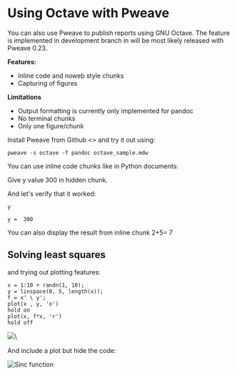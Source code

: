 
# Using Octave with Pweave

You can also use Pweave to publish reports using GNU Octave. The
feature is implemented in development branch in will be most likely
released with Pweave 0.23.

**Features:**
* Inline code and noweb style chunks
* Capturing of figures

**Limitations**
* Output formatting is currently only implemented for pandoc
* No terminal chunks
* Only one figure/chunk

Install Pweave from Github <> and try it out using:

    pweave -s octave -f pandoc octave_sample.mdw


You can use inline code chunks like in Python documents: 

Give y value 300  in hidden chunk. 

And let's verify that it worked:


~~~~{.octave}
y
~~~~~~~~~~~~~

~~~~{.octave}
y =  300

~~~~~~~~~~~~~




You can also display the result from inline chunk 2+5= 7

## Solving least squares


and trying out plotting features:


~~~~{.octave}
x = 1:10 + randn(1, 10);
y = linspace(0, 5, length(x));
f = x' \ y';
plot(x , y, 'o')
hold on
plot(x, f*x, 'r')
hold off
~~~~~~~~~~~~~

![](figures/octave_test_figure2_.png)\



And include a plot but hide the code:



![Sinc function](figures/octave_test_figure3_.png)

